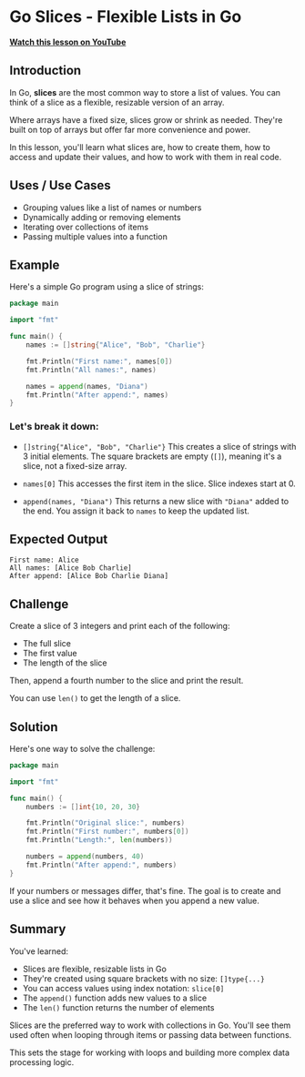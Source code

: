 # Go Slices - Flexible Lists in Go

**[Watch this lesson on YouTube](https://youtube.com/watch?v=pdvJVbUnMjc)**

## Introduction

In Go, **slices** are the most common way to store a list of values. You can think of a slice as a flexible, resizable version of an array.

Where arrays have a fixed size, slices grow or shrink as needed. They're built on top of arrays but offer far more convenience and power.

In this lesson, you'll learn what slices are, how to create them, how to access and update their values, and how to work with them in real code.

## Uses / Use Cases

* Grouping values like a list of names or numbers
* Dynamically adding or removing elements
* Iterating over collections of items
* Passing multiple values into a function

## Example

Here's a simple Go program using a slice of strings:

```go
package main

import "fmt"

func main() {
    names := []string{"Alice", "Bob", "Charlie"}

    fmt.Println("First name:", names[0])
    fmt.Println("All names:", names)

    names = append(names, "Diana")
    fmt.Println("After append:", names)
}
```

### Let's break it down:

* `[]string{"Alice", "Bob", "Charlie"}`
  This creates a slice of strings with 3 initial elements. The square brackets are empty (`[]`), meaning it's a slice, not a fixed-size array.

* `names[0]`
  This accesses the first item in the slice. Slice indexes start at 0.

* `append(names, "Diana")`
  This returns a new slice with `"Diana"` added to the end. You assign it back to `names` to keep the updated list.

## Expected Output

```
First name: Alice
All names: [Alice Bob Charlie]
After append: [Alice Bob Charlie Diana]
```

## Challenge

Create a slice of 3 integers and print each of the following:

* The full slice
* The first value
* The length of the slice

Then, append a fourth number to the slice and print the result.

You can use `len()` to get the length of a slice.

## Solution

Here's one way to solve the challenge:

```go
package main

import "fmt"

func main() {
    numbers := []int{10, 20, 30}

    fmt.Println("Original slice:", numbers)
    fmt.Println("First number:", numbers[0])
    fmt.Println("Length:", len(numbers))

    numbers = append(numbers, 40)
    fmt.Println("After append:", numbers)
}
```

If your numbers or messages differ, that's fine. The goal is to create and use a slice and see how it behaves when you append a new value.

## Summary

You've learned:

* Slices are flexible, resizable lists in Go
* They're created using square brackets with no size: `[]type{...}`
* You can access values using index notation: `slice[0]`
* The `append()` function adds new values to a slice
* The `len()` function returns the number of elements

Slices are the preferred way to work with collections in Go. You'll see them used often when looping through items or passing data between functions.

This sets the stage for working with loops and building more complex data processing logic.

